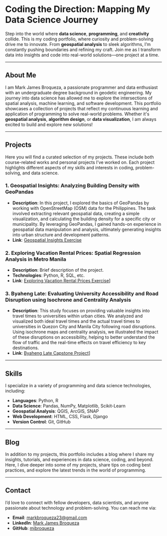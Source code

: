 # Coding the Direction: Mapping My Data Science Journey

Step into the world where **data science**, **programming**, and **creativity** collide. This is my coding portfolio, where curiosity and problem-solving drive me to innovate. From **geospatial analysis** to sleek algorithms, I’m constantly pushing boundaries and refining my craft. Join me as I transform data into insights and code into real-world solutions—one project at a time.

---

## About Me

I am Mark James Broqueza, a passionate programmer and data enthusiast with an undergraduate degree background in geodetic engineering. My journey into data science has allowed me to explore the intersections of spatial analysis, machine learning, and software development. This portfolio showcases a collection of projects that reflect my continuous learning and application of programming to solve real-world problems. Whether it's **geospatial analysis**, **algorithm design**, or **data visualization**, I am always excited to build and explore new solutions!

---

## Projects

Here you will find a curated selection of my projects. These include both course-related works and personal projects I’ve worked on. Each project highlights different aspects of my skills and interests in coding, problem-solving, and data science.

### 1. **Geospatial Insights: Analyzing Building Density with GeoPandas**  
   - **Description**: In this project, I explored the basics of GeoPandas by working with OpenStreetMap (OSM) data for the Philippines. The task involved extracting relevant geospatial data, creating a simple visualization, and calculating the building density for a specific city or municipality. By leveraging GeoPandas, I gained hands-on experience in geospatial data manipulation and analysis, ultimately generating insights into urban structure and development patterns.
   - **Link**: [Geospatial Insights Exercise](https://colab.research.google.com/drive/1VJG00009GZufknQ7KJfNcpwEhyXrYKj7?usp=sharing)

### 2. **Exploring Vacation Rental Prices: Spatial Regression Analysis in Metro Manila**  
   - **Description**: Brief description of the project.
   - **Technologies**: Python, R, SQL, etc.
   - **Link**: [Exploring Vacation Rental Prices Exercise](https://colab.research.google.com/drive/1VJG00009GZufknQ7KJfNcpwEhyXrYKj7?usp=sharing)]

### 3. **Byaheng Late: Evaluating University Accessibility and Road Disruption using Isochrone and Centrality Analysis**  
   - **Description**: This study focuses on providing valuable insights into travel times to universities within urban cities. We analyzed and visualized both ideal travel times and the actual travel times to universities in Quezon City and Manila City following road disruptions. Using isochrone maps and centrality analysis, we illustrated the impact of these disruptions on accessibility, helping to better understand the flow of traffic and the real-time effects on travel efficiency to key destinations.
   - **Link**: [Byaheng Late Capstone Project](https://colab.research.google.com/drive/1B_Aa8tuUx3EgmAOd_UGzA0QgA8Scczg_?usp=sharing)]

---

## Skills

I specialize in a variety of programming and data science technologies, including:

- **Languages**: Python, R
- **Data Science**: Pandas, NumPy, Matplotlib, Scikit-Learn
- **Geospatial Analysis**: QGIS, ArcGIS, SNAP
- **Web Development**: HTML, CSS, Flask, Django
- **Version Control**: Git, GitHub

---

## Blog

In addition to my projects, this portfolio includes a blog where I share my insights, tutorials, and experiences in data science, coding, and beyond. Here, I dive deeper into some of my projects, share tips on coding best practices, and explore the latest trends in the world of programming.

---

## Contact

I’d love to connect with fellow developers, data scientists, and anyone passionate about technology and problem-solving. You can reach me via:

- **Email**: [markbroqueza23@gmail.com](mailto:markbroqueza23@gmail.com)
- **LinkedIn**: [Mark James Broqueza](https://www.linkedin.com/in/markjames-broqueza)
- **GitHub**: [mjbroqueza](https://github.com/mjbroqueza)
